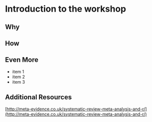 # Introduction to the workshop

## Why

## How

## Even More

* item 1
* item 2
* item 3

## Additional Resources

[http://meta-evidence.co.uk/systematic-review-meta-analysis-and-r/](http://meta-evidence.co.uk/systematic-review-meta-analysis-and-r/)
